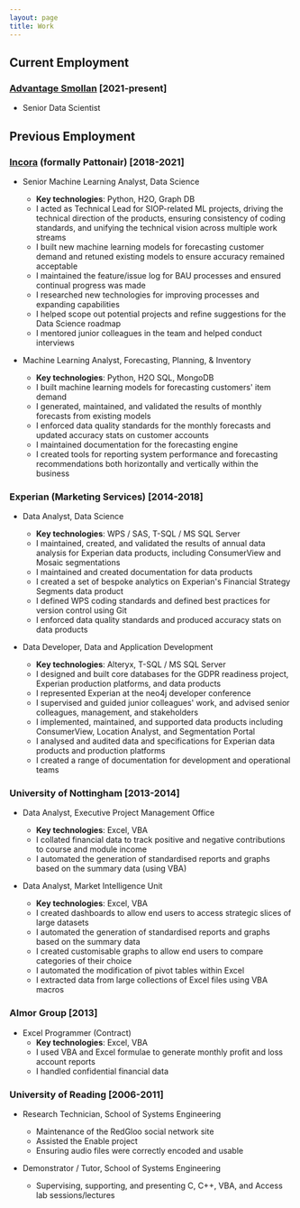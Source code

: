```yaml
---
layout: page
title: Work
---
```


## Current Employment
### [Advantage Smollan](http://www.advantagesmollan.com/) [2021-present]
+ Senior Data Scientist

## Previous Employment
### [Incora](https://www.incora.com/) (formally Pattonair) [2018-2021]
+ Senior Machine Learning Analyst, Data Science
	+ **Key technologies**: Python, H2O, Graph DB
	+ I acted as Technical Lead for SIOP-related ML projects, driving the technical direction of the products, ensuring consistency of coding standards, and unifying the technical vision across multiple work streams
	+ I built new machine learning models for forecasting customer demand and retuned existing models to ensure accuracy remained acceptable
	+ I maintained the feature/issue log for BAU processes and ensured continual progress was made
	+ I researched new technologies for improving processes and expanding capabilities
	+ I helped scope out potential projects and refine suggestions for the Data Science roadmap
	+ I mentored junior colleagues in the team and helped conduct interviews

+ Machine Learning Analyst, Forecasting, Planning, & Inventory
	+ **Key technologies**: Python, H2O SQL, MongoDB
	+ I built machine learning models for forecasting customers' item demand
	+ I generated, maintained, and validated the results of monthly forecasts from existing models 
	+ I enforced data quality standards for the monthly forecasts and updated accuracy stats on customer accounts
	+ I maintained documentation for the forecasting engine
	+ I created tools for reporting system performance and forecasting recommendations both horizontally and vertically within the business

### Experian (Marketing Services) [2014-2018]
+ Data Analyst, Data Science
	+ **Key technologies**: WPS / SAS, T-SQL / MS SQL Server
	+ I maintained, created, and validated the results of annual data analysis for Experian data products, including ConsumerView and Mosaic segmentations
	+ I maintained and created documentation for data products
	+ I created a set of bespoke analytics on Experian's Financial Strategy Segments data product
	+ I defined WPS coding standards and defined best practices for version control using Git
	+ I enforced data quality standards and produced accuracy stats on data products

+ Data Developer, Data and Application Development
	+ **Key technologies**: Alteryx, T-SQL / MS SQL Server
	+ I designed and built core databases for the GDPR readiness project, Experian production platforms, and data products
	+ I represented Experian at the neo4j developer conference
	+ I supervised and guided junior colleagues' work, and advised senior colleagues, management, and stakeholders
	+ I implemented, maintained, and supported data products including ConsumerView, Location Analyst, and Segmentation Portal
	+ I analysed and audited data and specifications for Experian data products and production platforms
	+ I created a range of documentation for development and operational teams

### University of Nottingham [2013-2014]
+ Data Analyst, Executive Project Management Office
	+ **Key technologies**: Excel, VBA
	+ I collated financial data to track positive and negative contributions to course and module income
	+ I automated the generation of standardised reports and graphs based on the summary data (using VBA)

+ Data Analyst, Market Intelligence Unit
	+ **Key technologies**: Excel, VBA
	+ I created dashboards to allow end users to access strategic slices of large datasets
	+ I automated the generation of standardised reports and graphs based on the summary data
	+ I created customisable graphs to allow end users to compare categories of their choice
	+ I automated the modification of pivot tables within Excel
	+ I extracted data from large collections of Excel files using VBA macros

### Almor Group [2013]
+ Excel Programmer (Contract)
	+ **Key technologies**: Excel, VBA
	+ I used VBA and Excel formulae to generate monthly profit and loss account reports
	+ I handled confidential financial data

### University of Reading [2006-2011]
+ Research Technician, School of Systems Engineering
	+ Maintenance of the RedGloo social network site
	+ Assisted the Enable project
	+ Ensuring audio files were correctly encoded and usable

+ Demonstrator / Tutor, School of Systems Engineering
	+ Supervising, supporting, and presenting C, C++, VBA, and Access lab sessions/lectures

